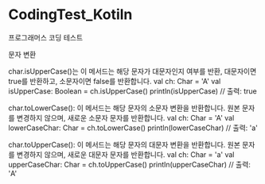 # CodingTest_Kotiln
프로그래머스 코딩 테스트

문자 변환

char.isUpperCase()는 이 메서드는 해당 문자가 대문자인지 여부를 반환, 대문자이면 true를 반환하고, 소문자이면 false를 반환합니다.
val ch: Char = 'A'
val isUpperCase: Boolean = ch.isUpperCase()
println(isUpperCase)  // 출력: true

char.toLowerCase():
이 메서드는 해당 문자의 소문자 변환을 반환합니다.
원본 문자를 변경하지 않으며, 새로운 소문자 문자를 반환합니다.
val ch: Char = 'A'
val lowerCaseChar: Char = ch.toLowerCase()
println(lowerCaseChar)  // 출력: 'a'

char.toUpperCase():
이 메서드는 해당 문자의 대문자 변환을 반환합니다.
원본 문자를 변경하지 않으며, 새로운 대문자 문자를 반환합니다.
val ch: Char = 'a'
val upperCaseChar: Char = ch.toUpperCase()
println(upperCaseChar)  // 출력: 'A'
